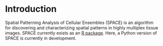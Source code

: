 # Introduction

Spatial Patterning Analysis of Cellular Ensembles (SPACE) is an algorithm for discovering and characterizing spatial patterns in highly multiplex tissue images. SPACE currently exists as an [R package](https://github.com/eschrom/SPACE). Here, a Python version of SPACE is currently in development.